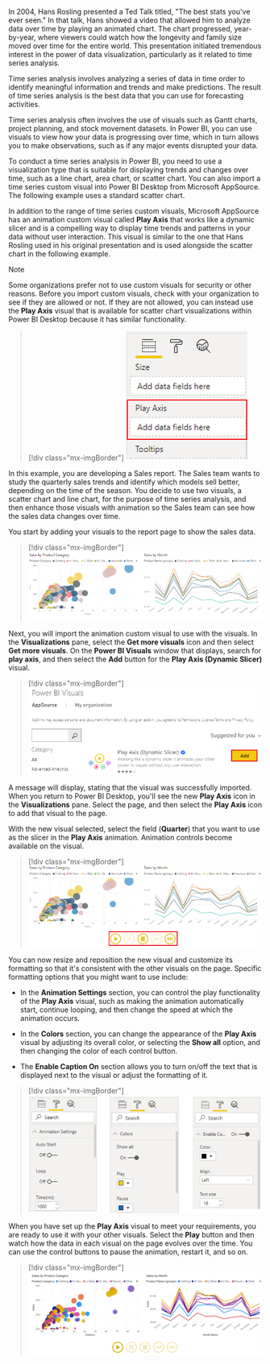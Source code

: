 In 2004, Hans Rosling presented a Ted Talk titled, "The best stats you've ever seen." In that talk, Hans showed a video that allowed him to analyze data over time by playing an animated chart. The chart progressed, year-by-year, where viewers could watch how the longevity and family size moved over time for the entire world. This presentation initiated tremendous interest in the power of data visualization, particularly as it related to time series analysis.

Time series analysis involves analyzing a series of data in time order to identify meaningful information and trends and make predictions. The result of time series analysis is the best data that you can use for forecasting activities.

Time series analysis often involves the use of visuals such as Gantt charts, project planning, and stock movement datasets. In Power BI, you can use visuals to view how your data is progressing over time, which in turn allows you to make observations, such as if any major events disrupted your data.

To conduct a time series analysis in Power BI, you need to use a visualization type that is suitable for displaying trends and changes over time, such as a line chart, area chart, or scatter chart. You can also import a time series custom visual into Power BI Desktop from Microsoft AppSource. The following example uses a standard scatter chart.

In addition to the range of time series custom visuals, Microsoft AppSource has an animation custom visual called **Play Axis** that works like a dynamic slicer and is a compelling way to display time trends and patterns in your data without user interaction. This visual is similar to the one that Hans Rosling used in his original presentation and is used alongside the scatter chart in the following example.

> [!NOTE]
> Some organizations prefer not to use custom visuals for security or other reasons. Before you import custom visuals, check with your organization to see if they are allowed or not. If they are not allowed, you can instead use the **Play Axis** visual that is available for scatter chart visualizations within Power BI Desktop because it has similar functionality.

> [!div class="mx-imgBorder"]
> [![Screenshot of the Play Axis option on Scatter chart.](../media/6-play-axis-option-scatter-chart-ssm.png)](../media/6-play-axis-option-scatter-chart-ssm.png#lightbox)

In this example, you are developing a Sales report. The Sales team wants to study the quarterly sales trends and identify which models sell better, depending on the time of the season. You decide to use two visuals, a scatter chart and line chart, for the purpose of time series analysis, and then enhance those visuals with animation so the Sales team can see how the sales data changes over time.

You start by adding your visuals to the report page to show the sales data.

> [!div class="mx-imgBorder"]
> [![Screenshot of the Scatter and Line charts.](../media/6-scatter-line-charts-ss.png)](../media/6-scatter-line-charts-ss.png#lightbox)

Next, you will import the animation custom visual to use with the visuals. In the **Visualizations** pane, select the **Get more visuals** icon and then select **Get more visuals**. On the **Power BI Visuals** window that displays, search for **play axis**, and then select the **Add** button for the **Play Axis (Dynamic Slicer)** visual.

> [!div class="mx-imgBorder"]
> [![Screenshot of importing the custom Play Axis visual to Power BI desktop.](../media/6-import-custom-play-axis-visual-ss.png)](../media/6-import-custom-play-axis-visual-ss.png#lightbox)

A message will display, stating that the visual was successfully imported. When you return to Power BI Desktop, you'll see the new **Play Axis** icon in the **Visualizations** pane. Select the page, and then select the **Play Axis** icon to add that visual to the page.

With the new visual selected, select the field (**Quarter**) that you want to use as the slicer in the **Play Axis** animation. Animation controls become available on the visual.

> [!div class="mx-imgBorder"]
> [![Screenshot of play buttons on the Axis visual animation.](../media/6-play-axis-visual-animation-ss.png)](../media/6-play-axis-visual-animation-ss.png#lightbox)

You can now resize and reposition the new visual and customize its formatting so that it's consistent with the other visuals on the page. Specific formatting options that you might want to use include:

- In the **Animation Settings** section, you can control the play functionality of the **Play Axis** visual, such as making the animation automatically start, continue looping, and then change the speed at which the animation occurs.

- In the **Colors** section, you can change the appearance of the **Play Axis** visual by adjusting its overall color, or selecting the **Show all** option, and then changing the color of each control button.

- The **Enable Caption On** section allows you to turn on/off the text that is displayed next to the visual or adjust the formatting of it.

> [!div class="mx-imgBorder"]
> [![Screenshot of the Play Axis visual format options.](../media/6-play-axis-visual-format-options-ss.png)](../media/6-play-axis-visual-format-options-ss.png#lightbox)

When you have set up the **Play Axis** visual to meet your requirements, you are ready to use it with your other visuals. Select the **Play** button and then watch how the data in each visual on the page evolves over the time. You can use the control buttons to pause the animation, restart it, and so on.

> [!div class="mx-imgBorder"]
> [![Animated screenshot of the play axis visual.](../media/6-animated-play-axis-visual.gif)](../media/6-animated-play-axis-visual.gif#lightbox)
